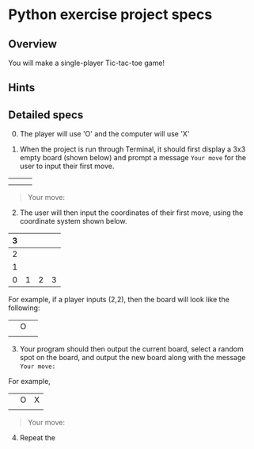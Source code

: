 # Python exercise project specs

## Overview
You will make a single-player Tic-tac-toe game!

## Hints


## Detailed specs

0. The player will use 'O' and the computer will use 'X'

1. When the project is run through Terminal, it should first display a 3x3 empty board (shown below) and prompt a message ```Your move``` for the user to input their first move.

|   |   |   |
|---|---|---|
|   |   |   |
|   |   |   |

> Your move: 

2. The user will then input the coordinates of their first move, using the coordinate system shown below.

| 3 |   |   |   |
|---|---|---|---|
| 2 |   |   |   |
| 1 |   |   |   |
| 0 | 1 | 2 | 3 |

For example, if a player inputs (2,2), then the board will look like the following:

|   |   |   |
|---|---|---|
|   | O |   |
|   |   |   |

3. Your program should then output the current board, select a random spot on the board, and output the new board along with the message ```Your move: ```

For example,

|   |   |   |
|---|---|---|
|   | O | X |
|   |   |   |

> Your move:

4. Repeat the 
 
